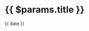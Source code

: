 <script setup>
import { useData } from 'vitepress'
import { fileCache } from '../.vitepress/readFileCache'
import Author from '../components/Author.vue'
import Share from '../components/Share.vue'
import dayjs from 'dayjs'

const { title, params } = useData()
title.value = params.value.title

// const authors = params.value.authors?.map(author => author.name).join(', ')
const authors = params.value.authors ?? []
const date = dayjs(params.value.date).format("MMMM D, YYYY")
const coverImage = params.value.cover && fileCache[params.value.cover.slice(1)];
</script>

<div class="post-header">
<img v-if="$params.cover" :src="coverImage" className="img-cover"/>

<h1>{{ $params.title }}</h1>

<p class="post-date">{{ date }}</p>

<div class="post-authors">
    <Author v-for="author in authors" :avatar="author.avatar" :name="author.name" />
</div>
</div>

<!-- @content -->

<!-- <Share /> -->
